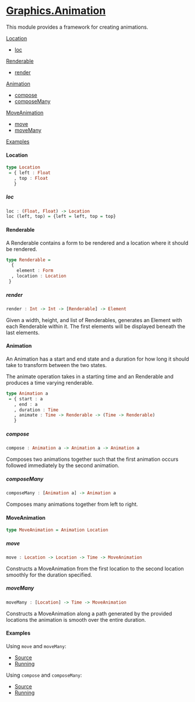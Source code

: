 # [Graphics.Animation](https://github.com/jcollard/elm-util/blob/master/src/Graphics/Animation.elm)

This module provides a framework for creating animations.

[Location](#location)

  * [loc](#loc)

[Renderable](#renderable)
  
  * [render](#render)

[Animation](#animation)

  * [compose](#compose)
  * [composeMany](#composemany)

[MoveAnimation](#moveanimation)

  * [move](#move)
  * [moveMany](#movemany)

[Examples](#examples)

#### Location
```haskell
type Location 
 = { left : Float
   , top : Float
   }
```

##### loc
```haskell
loc : (Float, Float) -> Location
loc (left, top) = {left = left, top = top}   
```

#### Renderable

A Renderable contains a form to be rendered and a location where
it should be rendered.
```haskell
type Renderable =
  {
    element : Form
  , location : Location
 } 
```

##### render
```haskell
render : Int -> Int -> [Renderable] -> Element
```

  Given a width, height, and list of Renderables, generates an Element with
  each Renderable within it. The first elements will be displayed beneath the
  last elements.


#### Animation

  An Animation has a start and end state and a duration for
  how long it should take to transform between the two states.

  The animate operation takes in a starting time and an Renderable
  and produces a time varying renderable.

```haskell
type Animation a
 = { start : a
   , end : a
   , duration : Time
   , animate : Time -> Renderable -> (Time -> Renderable) 
   }
```

##### compose
```haskell
compose : Animation a -> Animation a -> Animation a
```

Composes two animations together such that the first animation
occurs followed immediately by the second animation.

##### composeMany
```haskell
composeMany : [Animation a] -> Animation a
```

Composes many animations together from left to right.

#### MoveAnimation
```haskell
type MoveAnimation = Animation Location
```

##### move
```haskell
move : Location -> Location -> Time -> MoveAnimation
```
  Constructs a MoveAnimation from the first location to the
  second location smoothly for the duration specified.

##### moveMany
```haskell
moveMany : [Location] -> Time -> MoveAnimation
```
  Constructs a MoveAnimation along a path generated by the provided locations
  the animation is smooth over the entire duration.

#### Examples

Using `move` and `moveMany`:
 * [Source](https://github.com/jcollard/elm-util/blob/master/examples/Graphics/Animation/MoveAnimationExample.elm)
 * [Running](http://people.cs.umass.edu/~jcollard/examples/Graphics/Animation/MoveAnimationExample.html)

Using `compose` and `composeMany`:
 * [Source](https://github.com/jcollard/elm-util/blob/master/examples/Graphics/Animation/ComposedAnimationExample.elm)
 * [Running](http://people.cs.umass.edu/~jcollard/examples/Graphics/Animation/ComposedAnimationExample.html)
